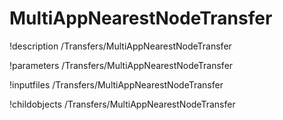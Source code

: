 <!-- MOOSE Documentation Stub: Remove this when content is added. -->

# MultiAppNearestNodeTransfer
!description /Transfers/MultiAppNearestNodeTransfer

!parameters /Transfers/MultiAppNearestNodeTransfer

!inputfiles /Transfers/MultiAppNearestNodeTransfer

!childobjects /Transfers/MultiAppNearestNodeTransfer

